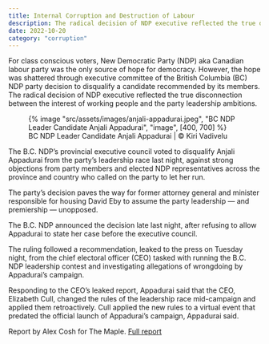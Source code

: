 ```yaml
---
title: Internal Corruption and Destruction of Labour
description: The radical decision of NDP executive reflected the true disconnection between the interest of working people and the party leadership ambitions
date: 2022-10-20
category: "corruption"
---
```


For class conscious voters, New Democratic Party (NDP) aka Canadian labour party was the only source of hope for democracy. However, the hope was shattered through executive committee of the British Columbia (BC) NDP party decision to disqualify a candidate recommended by its members. The radical decision of NDP executive reflected the true disconnection between the interest of working people and the party leadership ambitions.

<!-- excerpt -->

<figure>
{% image "src/assets/images/anjali-appadurai.jpeg", "BC NDP Leader Candidate Anjali Appadurai", "image", [400, 700] %}
<figcaption>BC NDP Leader Candidate Anjali Appadurai | © Kiri Vadivelu</figcaption>
</figure>

The B.C. NDP’s provincial executive council voted to disqualify Anjali Appadurai from the party’s leadership race last night, against strong objections from party members and elected NDP representatives across the province and country who called on the party to let her run.

The party’s decision paves the way for former attorney general and minister responsible for housing David Eby to assume the party leadership — and premiership — unopposed.

The B.C. NDP announced the decision late last night, after refusing to allow Appadurai to state her case before the executive council.

The ruling followed a recommendation, leaked to the press on Tuesday night, from the chief electoral officer (CEO) tasked with running the B.C. NDP leadership contest and investigating allegations of wrongdoing by Appadurai’s campaign.

Responding to the CEO’s leaked report, Appadurai said that the CEO, Elizabeth Cull, changed the rules of the leadership race mid-campaign and applied them retroactively. Cull applied the new rules to a virtual event that predated the official launch of Appadurai’s campaign, Appadurai said.

Report by Alex Cosh for The Maple. [Full report](https://www.readthemaple.com/b-c-ndp-disqualifies-anjali-appadurai-despite-against-members-objections/?ref=The+Maple-newsletter)
